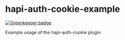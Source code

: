 # hapi-auth-cookie-example

[![Greenkeeper badge](https://badges.greenkeeper.io/thebinarypenguin/hapi-auth-cookie-example.svg)](https://greenkeeper.io/)

Example usage of the hapi-auth-cookie plugin
